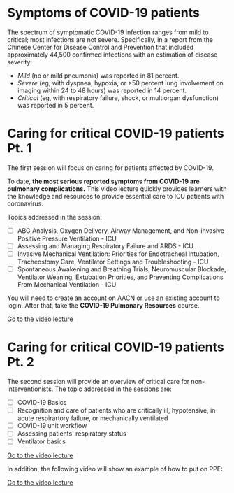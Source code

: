 # Symptoms of COVID-19 patients

The spectrum of symptomatic COVID-19 infection ranges from mild to critical; most infections are not severe. Specifically, in a report from the Chinese Center for Disease Control and Prevention that included approximately 44,500 confirmed infections with an estimation of disease severity:

- *Mild* (no or mild pneumonia) was reported in 81 percent.
- *Severe* (eg, with dyspnea, hypoxia, or >50 percent lung involvement on imaging within 24 to 48 hours) was reported in 14 percent.
- *Critical* (eg, with respiratory failure, shock, or multiorgan dysfunction) was reported in 5 percent.


# Caring for critical COVID-19 patients Pt. 1

The first session will focus on caring for patients affected by COVID-19.

To date, **the most serious reported symptoms from COVID-19 are pulmonary complications.** This video lecture quickly provides learners with the knowledge and resources to provide essential care to ICU patients with coronavirus.

Topics addressed in the session:
- [ ] ABG Analysis, Oxygen Delivery, Airway Management, and Non-invasive Positive Pressure Ventilation - ICU
- [ ] Assessing and Managing Respiratory Failure and ARDS - ICU
- [ ] Invasive Mechanical Ventilation: Priorities for Endotracheal Intubation, Tracheostomy Care, Ventilator Settings and Troubleshooting - ICU
- [ ] Spontaneous Awakening and Breathing Trials, Neuromuscular Blockade, Ventilator Weaning, Extubation Priorities, and Preventing Complications From Mechanical Ventilation - ICU

You will need to create an account on AACN or use an existing account to login. After that, take the **COVID-19 Pulmonary Resources** course.

[Go to the video lecture](https://www.aacn.org/education/online-courses/covid-19-pulmonary-ards-and-ventilator-resources?sc_camp=D89A9158E9C34910A638BAF9931DE4F0&_zs=s8ESX&_zl=ewR22)

# Caring for critical COVID-19 patients Pt. 2

The second session will provide an overview of critical care for non-interventionists. The topic addressed in the sessions are:
- [ ] COVID-19 Basics
- [ ] Recognition and care of patients who are critically ill, hypotensive, in acute respirartory failure, or mechanically ventilated
- [ ] COVID-19 unit workflow
- [ ] Assessing patients' respiratory status
- [ ] Ventilator basics

[Go to the video lecture](https://www.youtube.com/watch?v=UaZw_ENCyf0&list=PLCT7BA-HcHljIaDw56FoqWILbqGCIxsmG)

In addition, the following video will show an example of how to put on PPE:

[Go to the video lecture](https://www.youtube.com/watch?v=ShiSLGqDPDw&list=PLCT7BA-HcHljIaDw56FoqWILbqGCIxsmG&index=3)


